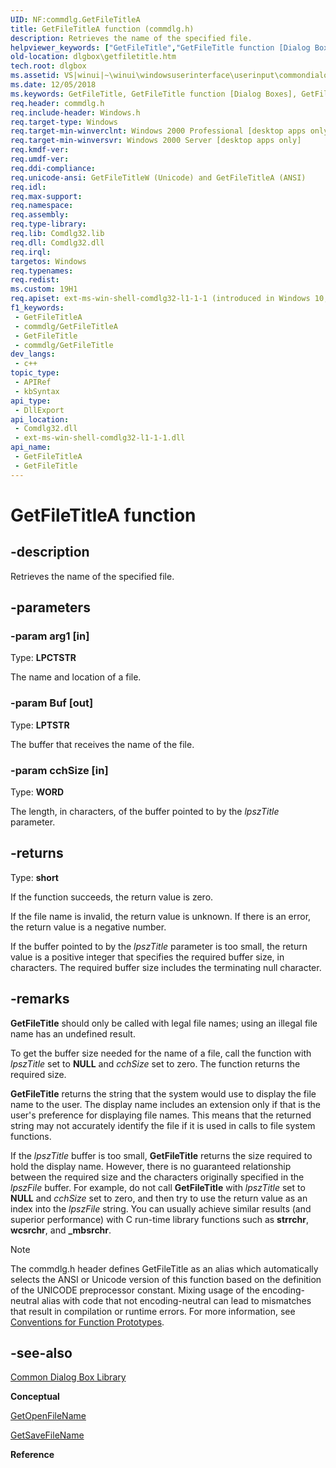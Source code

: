 ```yaml
---
UID: NF:commdlg.GetFileTitleA
title: GetFileTitleA function (commdlg.h)
description: Retrieves the name of the specified file.
helpviewer_keywords: ["GetFileTitle","GetFileTitle function [Dialog Boxes]","GetFileTitleA","GetFileTitleW","_win32_GetFileTitle","_win32_getfiletitle_cpp","commdlg/GetFileTitle","commdlg/GetFileTitleA","commdlg/GetFileTitleW","dlgbox.getfiletitle","winui._win32_getfiletitle"]
old-location: dlgbox\getfiletitle.htm
tech.root: dlgbox
ms.assetid: VS|winui|~\winui\windowsuserinterface\userinput\commondialogboxlibrary\commondialogboxreference\commondialogboxfunctions\getfiletitle.htm
ms.date: 12/05/2018
ms.keywords: GetFileTitle, GetFileTitle function [Dialog Boxes], GetFileTitleA, GetFileTitleW, _win32_GetFileTitle, _win32_getfiletitle_cpp, commdlg/GetFileTitle, commdlg/GetFileTitleA, commdlg/GetFileTitleW, dlgbox.getfiletitle, winui._win32_getfiletitle
req.header: commdlg.h
req.include-header: Windows.h
req.target-type: Windows
req.target-min-winverclnt: Windows 2000 Professional [desktop apps only]
req.target-min-winversvr: Windows 2000 Server [desktop apps only]
req.kmdf-ver: 
req.umdf-ver: 
req.ddi-compliance: 
req.unicode-ansi: GetFileTitleW (Unicode) and GetFileTitleA (ANSI)
req.idl: 
req.max-support: 
req.namespace: 
req.assembly: 
req.type-library: 
req.lib: Comdlg32.lib
req.dll: Comdlg32.dll
req.irql: 
targetos: Windows
req.typenames: 
req.redist: 
ms.custom: 19H1
req.apiset: ext-ms-win-shell-comdlg32-l1-1-1 (introduced in Windows 10, version 10.0.14393)
f1_keywords:
 - GetFileTitleA
 - commdlg/GetFileTitleA
 - GetFileTitle
 - commdlg/GetFileTitle
dev_langs:
 - c++
topic_type:
 - APIRef
 - kbSyntax
api_type:
 - DllExport
api_location:
 - Comdlg32.dll
 - ext-ms-win-shell-comdlg32-l1-1-1.dll
api_name:
 - GetFileTitleA
 - GetFileTitle
---
```


# GetFileTitleA function


## -description

Retrieves the name of the specified file.

## -parameters

### -param arg1 [in]

Type: <b>LPCTSTR</b>

The name and location of a file.

### -param Buf [out]

Type: <b>LPTSTR</b>

The buffer that receives the name of the file.

### -param cchSize [in]

Type: <b>WORD</b>

The length, in 
					characters, of the buffer pointed to by the <i>lpszTitle</i> parameter.

## -returns

Type: <b>short</b>

If the function succeeds, the return value is zero.

If the file name is invalid, the return value is unknown. If there is an error, the return value is a negative number.

If the buffer pointed to by the <i>lpszTitle</i> parameter is too small, the return value is a positive integer that specifies the required buffer size, in characters. The required buffer size includes the terminating null character.

## -remarks

<b>GetFileTitle</b> should only be called with legal file names; using an illegal file name has an undefined result.

To get the buffer size needed for the name of a file, call the function with  <i>lpszTitle</i> set to <b>NULL</b> and  <i>cchSize</i> set to zero. The function returns the required size.

<b>GetFileTitle</b> returns the string that the system would use to display the file name to the user. The display name includes an extension only if that is the user's preference for displaying file names. This means that the returned string may not accurately identify the file if it is used in calls to file system functions.

If the  <i>lpszTitle</i> buffer is too small, <b>GetFileTitle</b> returns the size required to hold the display name. However, there is no guaranteed relationship between the required size and the characters originally specified in the  <i>lpszFile</i> buffer. For example, do not call <b>GetFileTitle</b> with  <i>lpszTitle</i> set to <b>NULL</b> and  <i>cchSize</i> set to zero, and then try to use the return value as an index into the  <i>lpszFile</i> string. You can usually achieve similar results (and superior performance) with C run-time library functions such as <b>strrchr</b>, <b>wcsrchr</b>, and <b>_mbsrchr</b>.





> [!NOTE]
> The commdlg.h header defines GetFileTitle as an alias which automatically selects the ANSI or Unicode version of this function based on the definition of the UNICODE preprocessor constant. Mixing usage of the encoding-neutral alias with code that not encoding-neutral can lead to mismatches that result in compilation or runtime errors. For more information, see [Conventions for Function Prototypes](/windows/win32/intl/conventions-for-function-prototypes).

## -see-also

<a href="/windows/desktop/dlgbox/common-dialog-box-library">Common Dialog Box Library</a>



<b>Conceptual</b>



<a href="/windows/desktop/api/commdlg/nf-commdlg-getopenfilenamea">GetOpenFileName</a>



<a href="/windows/desktop/api/commdlg/nf-commdlg-getsavefilenamea">GetSaveFileName</a>



<b>Reference</b>

